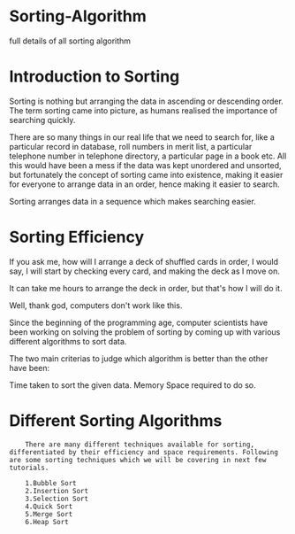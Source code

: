 # Sorting-Algorithm
full details of all sorting algorithm

# Introduction to Sorting

Sorting is nothing but arranging the data in ascending or descending order. The term sorting came into picture, as humans realised the importance of searching quickly.

There are so many things in our real life that we need to search for, like a particular record in database, roll numbers in merit list, a particular telephone number in telephone directory, a particular page in a book etc. All this would have been a mess if the data was kept unordered and unsorted, but fortunately the concept of sorting came into existence, making it easier for everyone to arrange data in an order, hence making it easier to search.

Sorting arranges data in a sequence which makes searching easier.

# Sorting Efficiency

If you ask me, how will I arrange a deck of shuffled cards in order, I would say, I will start by checking every card, and making the deck as I move on.

It can take me hours to arrange the deck in order, but that's how I will do it.

Well, thank god, computers don't work like this.

Since the beginning of the programming age, computer scientists have been working on solving the problem of sorting by coming up with various different algorithms to sort data.

The two main criterias to judge which algorithm is better than the other have been:

Time taken to sort the given data.
Memory Space required to do so.

 # Different Sorting Algorithms
 
        There are many different techniques available for sorting, differentiated by their efficiency and space requirements. Following         are some sorting techniques which we will be covering in next few tutorials.
        
        1.Bubble Sort
        2.Insertion Sort
        3.Selection Sort
        4.Quick Sort
        5.Merge Sort
        6.Heap Sort

